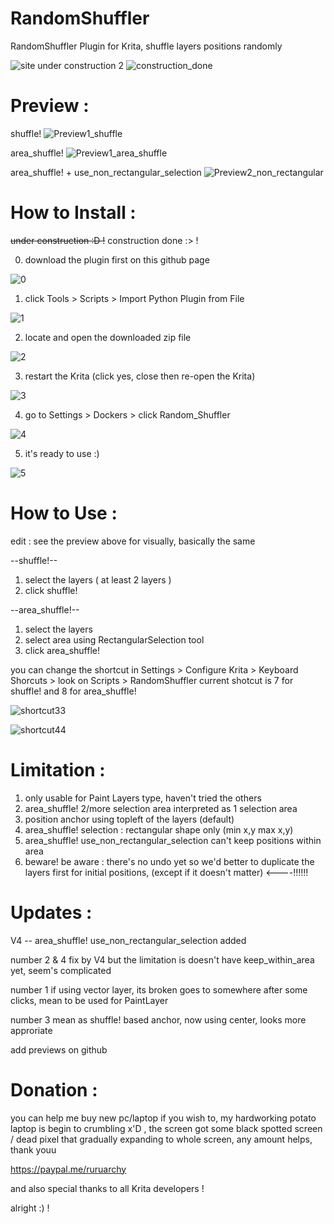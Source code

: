 # RandomShuffler
RandomShuffler Plugin for Krita, shuffle layers positions randomly

![site under construction 2](https://user-images.githubusercontent.com/44746952/215048826-1bcbd939-60dc-4b3c-bc6f-0df7e1bc13d8.png)
![construction_done](https://user-images.githubusercontent.com/44746952/216980110-e231194b-5ad6-4151-99fc-98be6db9425e.png)


# Preview :

shuffle!
![Preview1_shuffle](https://user-images.githubusercontent.com/44746952/216971181-20aae4dd-fa93-4c22-8007-0ad20bb8305d.gif)

area_shuffle!
![Preview1_area_shuffle](https://user-images.githubusercontent.com/44746952/216971168-ff8eea41-e445-4f40-ae70-002ff8bf3506.gif)

area_shuffle! + use_non_rectangular_selection
![Preview2_non_rectangular](https://user-images.githubusercontent.com/44746952/216971193-a155fa95-f0b6-4f39-ad9a-8681f32fc156.gif)


# How to Install :
~~under construction :D !~~ construction done :> !

0. download the plugin first on this github page

![0](https://user-images.githubusercontent.com/44746952/217007123-25a114d9-9b56-48b1-96ce-a7d6411603c0.png)

1. click Tools > Scripts > Import Python Plugin from File

![1](https://user-images.githubusercontent.com/44746952/215260368-72ced9b1-6473-4df5-a71e-b7df3195bcfb.png)

2. locate and open the downloaded zip file

![2](https://user-images.githubusercontent.com/44746952/215260371-edf3a084-c850-4758-b027-6b481171356c.png)

3. restart the Krita (click yes, close then re-open the Krita)

![3](https://user-images.githubusercontent.com/44746952/215260375-0b069bf1-66d0-4bee-9e4f-c217321a2bf9.png)

4. go to Settings > Dockers > click Random_Shuffler

![4](https://user-images.githubusercontent.com/44746952/215260376-dead619f-b5db-4aef-89c1-26b87d34bf55.png)

5. it's ready to use :)

![5](https://user-images.githubusercontent.com/44746952/215260379-7067fc4a-61b3-4969-ab0d-294eab26675f.png)

# How to Use :
edit : see the preview above for visually, basically the same

--shuffle!--
1. select the layers ( at least 2 layers )
2. click shuffle!

--area_shuffle!--
1. select the layers
2. select area using RectangularSelection tool
3. click area_shuffle!

you can change the shortcut in Settings > Configure Krita > Keyboard Shorcuts > look on Scripts > RandomShuffler
current shotcut is 7 for shuffle! and 8 for area_shuffle!

![shortcut33](https://user-images.githubusercontent.com/44746952/216966714-7fba7dfe-f16c-4b2d-a5d5-cafb087a02e9.png)

![shortcut44](https://user-images.githubusercontent.com/44746952/216966724-50265243-f225-41a6-b23c-a7a969e8700f.png)


# Limitation :
1. only usable for Paint Layers type, haven't tried the others
2. area_shuffle! 2/more selection area interpreted as 1 selection area 
3. position anchor using topleft of the layers (default)
4. area_shuffle! selection : rectangular shape only (min x,y max x,y)
5. area_shuffle! use_non_rectangular_selection can't keep positions within area
6. beware! be aware : there's no undo yet so we'd better to duplicate the layers first for initial positions, (except if it doesn't matter) <----:bangbang::bangbang::bangbang:

# Updates :
V4 -- area_shuffle! use_non_rectangular_selection added

number 2 & 4 fix by V4 but the limitation is doesn't have keep_within_area yet, seem's complicated

number 1 if using vector layer, its broken goes to somewhere after some clicks, mean to be used for PaintLayer

number 3 mean as shuffle! based anchor, now using center, looks more approriate

add previews on github

# Donation :
you can help me buy new pc/laptop if you wish to, my hardworking potato laptop is begin to crumbling x'D , the screen got some black spotted screen / dead pixel that gradually expanding to whole screen, any amount helps, thank youu

https://paypal.me/ruruarchy


and also special thanks to all Krita developers !

alright :) !
